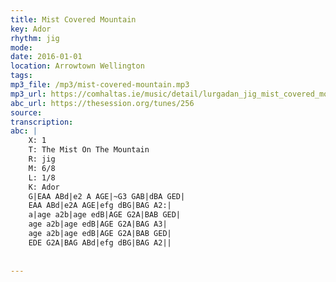 ```yaml
---
title: Mist Covered Mountain
key: Ador
rhythm: jig
mode: 
date: 2016-01-01
location: Arrowtown Wellington
tags:
mp3_file: /mp3/mist-covered-mountain.mp3
mp3_url: https://comhaltas.ie/music/detail/lurgadan_jig_mist_covered_mountain_eddie_moloneys_jig/
abc_url: https://thesession.org/tunes/256
source: 
transcription: 
abc: |
    X: 1
    T: The Mist On The Mountain
    R: jig
    M: 6/8
    L: 1/8
    K: Ador
    G|EAA ABd|e2 A AGE|~G3 GAB|dBA GED|
    EAA ABd|e2A AGE|efg dBG|BAG A2:|
    a|age a2b|age edB|AGE G2A|BAB GED|
    age a2b|age edB|AGE G2A|BAG A3|
    age a2b|age edB|AGE G2A|BAB GED|
    EDE G2A|BAG ABd|efg dBG|BAG A2||
    
    
---
```


